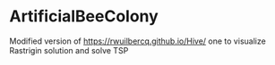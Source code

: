 # ArtificialBeeColony
Modified version of https://rwuilbercq.github.io/Hive/ one to visualize Rastrigin solution and solve TSP
